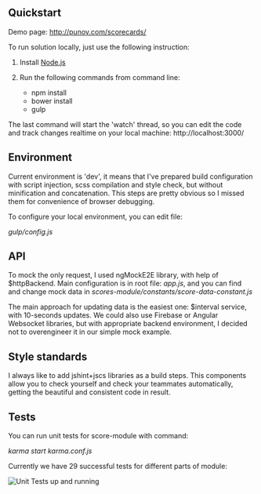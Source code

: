 ## Quickstart

Demo page: http://punov.com/scorecards/

To run solution locally, just use the following instruction: 

1. Install [Node.js](http://nodejs.org/)

2. Run the following commands from command line:
	- npm install
	- bower install
	- gulp

The last command will start the 'watch' thread, so you can edit the code and track changes realtime on your local machine: http://localhost:3000/

## Environment

Current environment is 'dev', it means that I've prepared build configuration with script injection, scss compilation and style check, but without minification and concatenation. This steps are pretty obvious so I missed them for convenience of browser debugging.

To configure your local environment, you can edit file:

*gulp/config.js*

## API

To mock the only request, I used ngMockE2E library, with help of $httpBackend. Main configuration is in root file: *app.js*, and you can find and change mock data in *scores-module/constants/score-data-constant.js*

The main approach for updating data is the easiest one: $interval service, with 10-seconds updates. We could also use Firebase or Angular Websocket libraries, but with appropriate backend environment, I decided not to overengineer it in our simple mock example.

## Style standards

I always like to add jshint+jscs libraries as a build steps. This components allow you to check yourself and check your teammates automatically, getting the beautiful and consistent code in result.

## Tests

You can run unit tests for score-module with command:

*karma start karma.conf.js*

Currently we have 29 successful tests for different parts of module:

![Unit Tests up and running](http://punov.com/scorecards/unit-test.png)
